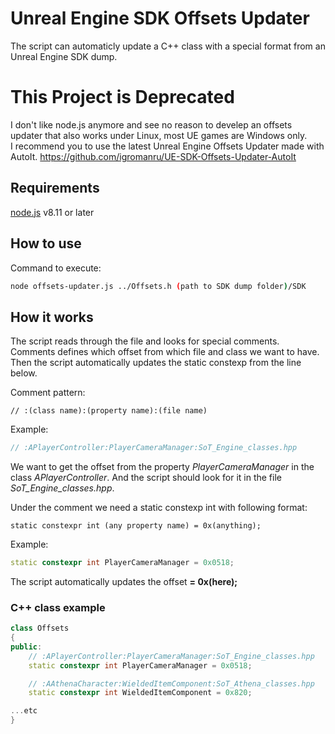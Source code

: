 # Unreal Engine SDK Offsets Updater
The script can automaticly update a C++ class with a special format from an Unreal Engine SDK dump.

# This Project is Deprecated
I don't like node.js anymore and see no reason to develep an offsets updater that also works under Linux, most UE games are Windows only.  
I recommend you to use the latest Unreal Engine Offsets Updater made with AutoIt.
https://github.com/igromanru/UE-SDK-Offsets-Updater-AutoIt

## Requirements
[node.js](https://nodejs.org) v8.11 or later

## How to use
Command to execute:
```bash
node offsets-updater.js ../Offsets.h (path to SDK dump folder)/SDK
```
## How it works
The script reads through the file and looks for special comments. Comments defines which offset from which file and class we want to have. Then the script automatically updates the static constexp from the line below.  

Comment pattern:
```
// :(class name):(property name):(file name)
```
Example:
```cpp
// :APlayerController:PlayerCameraManager:SoT_Engine_classes.hpp
```
We want to get the offset from the property *PlayerCameraManager* in the class *APlayerController*. And the script should look for it in the file *SoT_Engine_classes.hpp*.  

Under the comment we need a static constexp int with following format:
```
static constexpr int (any property name) = 0x(anything);
```
Example:
```cpp
static constexpr int PlayerCameraManager = 0x0518;
```

The script automatically updates the offset **= 0x(here);**

### C++ class example

```cpp
class Offsets
{
public:
	// :APlayerController:PlayerCameraManager:SoT_Engine_classes.hpp
	static constexpr int PlayerCameraManager = 0x0518;

	// :AAthenaCharacter:WieldedItemComponent:SoT_Athena_classes.hpp
	static constexpr int WieldedItemComponent = 0x820;

...etc
}
```
